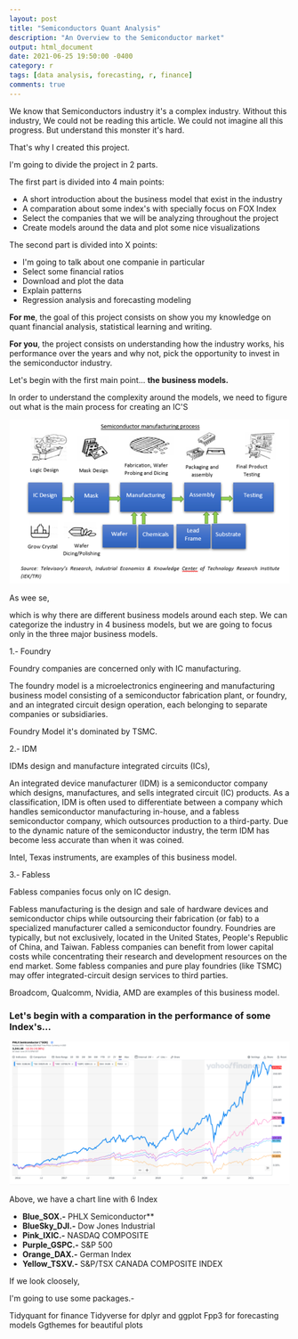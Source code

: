 ```yaml
---
layout: post
title: "Semiconductors Quant Analysis"
description: "An Overview to the Semiconductor market"
output: html_document
date: 2021-06-25 19:50:00 -0400
category: r
tags: [data analysis, forecasting, r, finance]
comments: true
---
```



We know that Semiconductors industry it's a complex industry. Without this industry, We could not be reading this article. We could not imagine all this progress. But understand this monster it's hard.

That's why I created this project.

I'm going to divide the project in 2 parts.

The first part is divided into 4 main points:

* A short introduction about the business model that exist in the industry 
* A comparation about some index's with specially focus on FOX Index 
* Select the companies that we will be analyzing throughout the project
* Create models around the data and plot some nice visualizations

The second part is divided into X points:

* I'm going to talk about one companie in particular 
* Select some financial ratios
* Download and plot the data
* Explain patterns 
* Regression analysis and forecasting modeling

**For me**, the goal of this project consists on show you my knowledge on quant financial analysis, statistical learning and writing.

**For you**, the project consists on understanding how the industry works, his performance over the years and why not, pick the opportunity to invest in the semiconductor industry.

Let's begin with the first main point... **the business models.**

In order to understand the complexity around the models, we need to figure out what is the main process for creating an IC'S 

![Index](/images/semiconductores/process.png)

As wee se, 

which is why there are different business models around each step. We can categorize the industry in 4 business models, but we are going to focus only in the three major business models.

1.- Foundry

Foundry companies are concerned only with IC manufacturing.

The foundry model is a microelectronics engineering and manufacturing business model consisting of a semiconductor fabrication plant, or foundry, and an integrated circuit design operation, each belonging to separate companies or subsidiaries.

Foundry Model it's dominated by TSMC.

2.- IDM

IDMs design and manufacture integrated circuits (ICs),

An integrated device manufacturer (IDM) is a semiconductor company which designs, manufactures, and sells integrated circuit (IC) products. As a classification, IDM is often used to differentiate between a company which handles semiconductor manufacturing in-house, and a fabless semiconductor company, which outsources production to a third-party. Due to the dynamic nature of the semiconductor industry, the term IDM has become less accurate than when it was coined.

Intel, Texas instruments, are examples of this business model.

3.- Fabless

Fabless companies focus only on IC design.

Fabless manufacturing is the design and sale of hardware devices and semiconductor chips while outsourcing their fabrication (or fab) to a specialized manufacturer called a semiconductor foundry. Foundries are typically, but not exclusively, located in the United States, People's Republic of China, and Taiwan. Fabless companies can benefit from lower capital costs while concentrating their research and development resources on the end market. Some fabless companies and pure play foundries (like TSMC) may offer integrated-circuit design services to third parties.

Broadcom, Qualcomm, Nvidia, AMD are examples of this business model.

### Let's begin with a comparation in the performance of some Index's...

![Index](/images/semiconductores/performancecomparation.png)


Above, we have a chart line with 6 Index

* **Blue_SOX.-** PHLX Semiconductor**
* **BlueSky_DJI.-** Dow Jones Industrial 
* **Pink_IXIC.-** NASDAQ COMPOSITE
* **Purple_GSPC.-** S&P 500
* **Orange_DAX.-** German Index
* **Yellow_TSXV.-** S&P/TSX CANADA COMPOSITE INDEX

If we look cloosely, 

I'm going to use some packages.-

Tidyquant for finance
Tidyverse for dplyr and ggplot
Fpp3 for forecasting models
Ggthemes for beautiful plots


